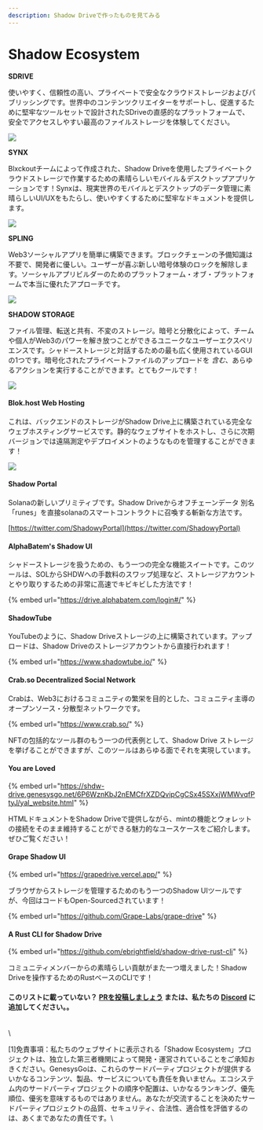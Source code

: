 ```yaml
---
description: Shadow Driveで作ったものを見てみる
---
```


# Shadow Ecosystem

**SDRIVE**

使いやすく、信頼性の高い、プライベートで安全なクラウドストレージおよびパブリッシングです。世界中のコンテンツクリエイターをサポートし、促進するために堅牢なツールセットで設計されたSDriveの直感的なプラットフォームで、安全でアクセスしやすい最高のファイルストレージを体験してください。

[![](<../../.gitbook/assets/sdrive-feature (1).png>)](https://sdrive.app/landing)

**SYNX**

Blxckoutチームによって作成された、Shadow Driveを使用したプライベートクラウドストレージで作業するための素晴らしいモバイル＆デスクトップアプリケーションです！Synxは、現実世界のモバイルとデスクトップのデータ管理に素晴らしいUI/UXをもたらし、使いやすくするために堅牢なドキュメントを提供します。

[![](../../.gitbook/assets/synx-feature.png)](https://twitter.com/synx\_xyz)

**SPLING**

Web3ソーシャルアプリを簡単に構築できます。ブロックチェーンの予備知識は不要で、開発者に優しい。ユーザーが喜ぶ新しい暗号体験のロックを解除します。ソーシャルアプリビルダーのためのプラットフォーム・オブ・プラットフォームで本当に優れたアプローチです。

[![](../../.gitbook/assets/spling-feature.png)](https://www.splinglabs.com/)

**SHADOW STORAGE**

ファイル管理、転送と共有、不変のストレージ。暗号と分散化によって、チームや個人がWeb3のパワーを解き放つことができるユニークなユーザーエクスペリエンスです。シャドーストレージと対話するための最も広く使用されているGUIの1つです。暗号化されたプライベートファイルのアップロードを _含む_、あらゆるアクションを実行することができます。とてもクールです！

[![](../../.gitbook/assets/shadowstorage.png)](https://www.shadow.storage/#features)

#### **Blok.host Web Hosting**

これは、バックエンドのストレージがShadow Drive上に構築されている完全なウェブホスティングサービスです。静的なウェブサイトをホストし、さらに次期バージョンでは遠隔測定やデプロイメントのようなものを管理することができます！

[![](../../.gitbook/assets/blockhost.png)](https://blok.host/)

#### **Shadow Portal**

Solanaの新しいプリミティブです。Shadow Driveからオフチェーンデータ 別名「runes」を直接solanaのスマートコントラクトに召喚する斬新な方法です。

[https://twitter.com/ShadowyPortal](https://twitter.com/ShadowyPortal)

#### **AlphaBatem's Shadow UI**

シャドーストレージを扱うための、もう一つの完全な機能スイートです。このツールは、SOLからSHDWへの手数料のスワップ処理など、ストレージアカウントとやり取りするための非常に高速でキビキビした方法です！

{% embed url="https://drive.alphabatem.com/login#/" %}

#### **ShadowTube**

YouTubeのように、Shadow Driveストレージの上に構築されています。アップロードは、Shadow Driveのストレージアカウントから直接行われます！

{% embed url="https://www.shadowtube.io/" %}

#### **Crab.so Decentralized Social Network**

Crabは、Web3におけるコミュニティの繁栄を目的とした、コミュニティ主導のオープンソース・分散型ネットワークです。

{% embed url="https://www.crab.so/" %}

NFTの包括的なツール群のもう一つの代表例として、Shadow Drive ストレージを挙げることができますが、このツールはあらゆる面でそれを実現しています。

#### **You are Loved**

{% embed url="https://shdw-drive.genesysgo.net/6P6WznKbJ2nEMCfrXZDQvipCgCSx45SXxjWMWvqfPtyJ/yal_website.html" %}

HTMLドキュメントをShadow Driveで提供しながら、mintの機能とウォレットの接続をそのまま維持することができる魅力的なユースケースをご紹介します。ぜひご覧ください！

#### **Grape Shadow UI**

{% embed url="https://grapedrive.vercel.app/" %}

ブラウザからストレージを管理するためのもう一つのShadow UIツールですが、今回はコードもOpen-Sourcedされています！

{% embed url="https://github.com/Grape-Labs/grape-drive" %}

#### **A Rust CLI for Shadow Drive**

{% embed url="https://github.com/ebrightfield/shadow-drive-rust-cli" %}

コミュニティメンバーからの素晴らしい貢献がまた一つ増えました！Shadow Driveを操作するためのRustベースのCLIです！

#### **このリストに載っていない？** [**PRを投稿しましょう**](https://github.com/GenesysGo/Gitbook-staging/blob/main/shadow-drive/community-mainted-uis.md) **または、私たちの** [**Discord**](https://discord.gg/genesysgo) **に追加してください。**。

\
\


\[1]免責事項：私たちのウェブサイトに表示される「Shadow Ecosystem」プロジェクトは、独立した第三者機関によって開発・運営されていることをご承知おきください。GenesysGoは、これらのサードパーティプロジェクトが提供するいかなるコンテンツ、製品、サービスについても責任を負いません。エコシステム内のサードパーティプロジェクトの順序や配置は、いかなるランキング、優先順位、優劣を意味するものではありません。あなたが交流することを決めたサードパーティプロジェクトの品質、セキュリティ、合法性、適合性を評価するのは、あくまであなたの責任です。\\
